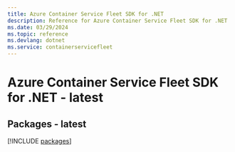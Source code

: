 ```yaml
---
title: Azure Container Service Fleet SDK for .NET
description: Reference for Azure Container Service Fleet SDK for .NET
ms.date: 03/29/2024
ms.topic: reference
ms.devlang: dotnet
ms.service: containerservicefleet
---
```

# Azure Container Service Fleet SDK for .NET - latest
## Packages - latest
[!INCLUDE [packages](container-service-fleet-index.md)]